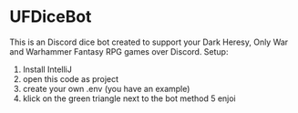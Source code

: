 # UFDiceBot
This is an Discord dice bot created to support your Dark Heresy, Only War and Warhammer Fantasy RPG games over Discord.
Setup: 
1. Install IntelliJ
2. open this code as project
3. create your own .env (you have an example)
4. klick on the green triangle next to the bot method
5 enjoi

